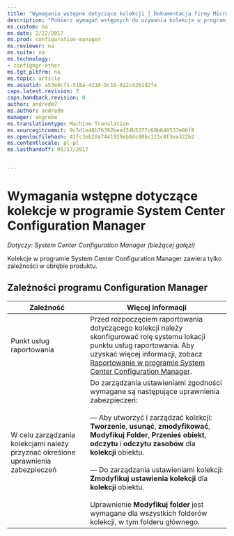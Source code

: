 ```yaml
---
title: "Wymagania wstępne dotyczące kolekcji | Dokumentacja firmy Microsoft"
description: "Pobierz wymagań wstępnych do używania kolekcje w programie System Center Configuration Manager."
ms.custom: na
ms.date: 2/22/2017
ms.prod: configuration-manager
ms.reviewer: na
ms.suite: na
ms.technology:
- configmgr-other
ms.tgt_pltfrm: na
ms.topic: article
ms.assetid: a53e4cf1-518a-4210-9c16-022c4261d2fe
caps.latest.revision: 7
caps.handback.revision: 0
author: andredm7
ms.author: andredm
manager: angrobe
ms.translationtype: Machine Translation
ms.sourcegitcommit: 9c5d1e48b76392beaf54b5377c69b648537e86f8
ms.openlocfilehash: 41fc3eb20a7441939eb0dc80bc121c8f3ea322b2
ms.contentlocale: pl-pl
ms.lasthandoff: 05/17/2017


---
```

# <a name="prerequisites-for-collections-in-system-center-configuration-manager"></a>Wymagania wstępne dotyczące kolekcje w programie System Center Configuration Manager

*Dotyczy: System Center Configuration Manager (bieżącej gałęzi)*

Kolekcje w programie System Center Configuration Manager zawiera tylko zależności w obrębie produktu.  

## <a name="configuration-manager-dependencies"></a>Zależności programu Configuration Manager  

|Zależność|Więcej informacji|  
|----------------|----------------------|  
|Punkt usług raportowania|Przed rozpoczęciem raportowania dotyczącego kolekcji należy skonfigurować rolę systemu lokacji punktu usług raportowania. Aby uzyskać więcej informacji, zobacz [Raportowanie w programie System Center Configuration Manager](../../../../core/servers/manage/reporting.md).|  
|W celu zarządzania kolekcjami należy przyznać określone uprawnienia zabezpieczeń|Do zarządzania ustawieniami zgodności wymagane są następujące uprawnienia zabezpieczeń:<br /><br /> — Aby utworzyć i zarządzać kolekcji: **Tworzenie**, **usunąć**, **zmodyfikować**, **Modyfikuj Folder**, **Przenieś obiekt**, **odczytu** i **odczytu zasobów** dla **kolekcji** obiektu.<br /><br /> — Do zarządzania ustawieniami kolekcji: **Zmodyfikuj ustawienia kolekcji** dla **kolekcji** obiektu.<br /><br /> Uprawnienie **Modyfikuj folder** jest wymagane dla wszystkich folderów kolekcji, w tym folderu głównego.|  

